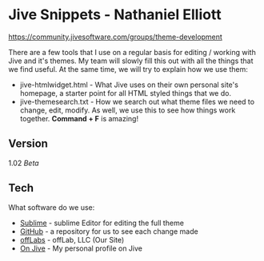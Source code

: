 Jive Snippets - Nathaniel Elliott
=========

https://community.jivesoftware.com/groups/theme-development

There are a few tools that I use on a regular basis for editing / working with Jive and it's themes. My team will slowly fill this out with all the things that we find useful. At the same time, we will try to explain how we use them: 

* jive-htmlwidget.html - What Jive uses on their own personal site's homepage, a starter point for all HTML styled things that we do.
* jive-themesearch.txt - How we search out what theme files we need to change, edit, modify. As well, we use this to see how things work together. **Command + F** is amazing!

 

Version
----

1.02 _Beta_

Tech
-----------

What software do we use:

* [Sublime] - sublime Editor for editing the full theme
* [GitHub] - a repository for us to see each change made
* [offLabs] - offLab, LLC (Our Site)
* [On Jive] - My personal profile on Jive

[Sublime]:http://www.sublimetext.com/
[GitHub]:https://github.com/
[offLabs]:http://offlabs.com
[On Jive]:https://community.jivesoftware.com/people/NathanielElliott